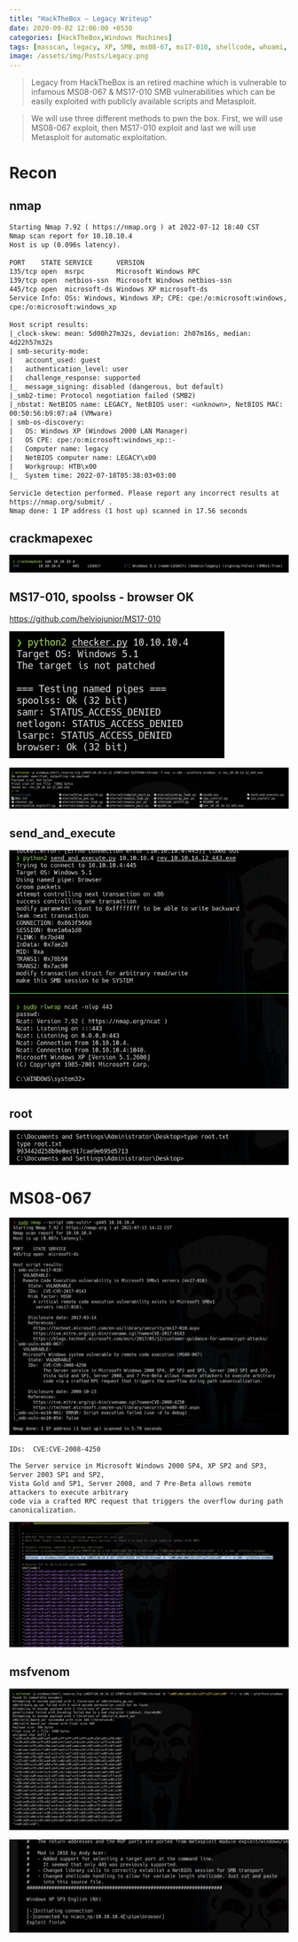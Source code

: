 ```yaml
---
title: "HackTheBox — Legacy Writeup"
date: 2020-09-02 12:06:00 +0530
categories: [HackTheBox,Windows Machines]
tags: [masscan, legacy, XP, SMB, ms08-67, ms17-010, shellcode, whoami, smbserver, metasploit, ms08_067_netapi]
image: /assets/img/Posts/Legacy.png
---
```


> Legacy from HackTheBox is an retired machine which is vulnerable to infamous MS08-067 & MS17-010 SMB vulnerabilities which can be easily exploited with publicly available scripts and Metasploit.

>We will use three different methods to pwn the box. First, we will use MS08-067 exploit, then MS17-010 exploit and last we will use Metasploit for automatic exploitation.

# Recon

## nmap

```
Starting Nmap 7.92 ( https://nmap.org ) at 2022-07-12 18:40 CST
Nmap scan report for 10.10.10.4
Host is up (0.096s latency).

PORT    STATE SERVICE      VERSION
135/tcp open  msrpc        Microsoft Windows RPC
139/tcp open  netbios-ssn  Microsoft Windows netbios-ssn
445/tcp open  microsoft-ds Windows XP microsoft-ds
Service Info: OSs: Windows, Windows XP; CPE: cpe:/o:microsoft:windows, cpe:/o:microsoft:windows_xp

Host script results:
|_clock-skew: mean: 5d00h27m32s, deviation: 2h07m16s, median: 4d22h57m32s
| smb-security-mode: 
|   account_used: guest
|   authentication_level: user
|   challenge_response: supported
|_  message_signing: disabled (dangerous, but default)
|_smb2-time: Protocol negotiation failed (SMB2)
|_nbstat: NetBIOS name: LEGACY, NetBIOS user: <unknown>, NetBIOS MAC: 00:50:56:b9:07:a4 (VMware)
| smb-os-discovery: 
|   OS: Windows XP (Windows 2000 LAN Manager)
|   OS CPE: cpe:/o:microsoft:windows_xp::-
|   Computer name: legacy
|   NetBIOS computer name: LEGACY\x00
|   Workgroup: HTB\x00
|_  System time: 2022-07-18T05:38:03+03:00

Servic1e detection performed. Please report any incorrect results at https://nmap.org/submit/ .
Nmap done: 1 IP address (1 host up) scanned in 17.56 seconds
```


## crackmapexec

![3acbc783daf14309f09312d0da1fcbe8.png](/assets/img/Posts/3acbc783daf14309f09312d0da1fcbe8.png)

##  MS17-010, spoolss - browser OK
https://github.com/helviojunior/MS17-010

![8d340c4e7b37e377a03894a78ad596f7.png](/assets/img/Posts/8d340c4e7b37e377a03894a78ad596f7.png)



![8514e19dfcf543cd17b7d3e4f699276c.png](/assets/img/Posts/8514e19dfcf543cd17b7d3e4f699276c.png)

## send_and_execute


![021e33b3255e2cc8875595d5b6b42dcb.png](/assets/img/Posts/021e33b3255e2cc8875595d5b6b42dcb.png)

## root 
![b2f93e953e49b688169992a6ad32ca12.png](/assets/img/Posts/b2f93e953e49b688169992a6ad32ca12.png)

# MS08-067

![35f60812453e1d212e899ccd3f804b49.png](/assets/img/Posts/35f60812453e1d212e899ccd3f804b49.png)

```
IDs:  CVE:CVE-2008-4250
```

```
The Server service in Microsoft Windows 2000 SP4, XP SP2 and SP3, Server 2003 SP1 and SP2,
Vista Gold and SP1, Server 2008, and 7 Pre-Beta allows remote attackers to execute arbitrary
code via a crafted RPC request that triggers the overflow during path canonicalization.
```


![a15c4b7af222563d37543380272195d7.png](/assets/img/Posts/a15c4b7af222563d37543380272195d7.png)

## msfvenom


![c469575657e3f630cca6318d5230fa40.png](/assets/img/Posts/c469575657e3f630cca6318d5230fa40.png)


![dd549394dd7b9fa759c5aa5fd4337335.png](/assets/img/Posts/dd549394dd7b9fa759c5aa5fd4337335.png)
